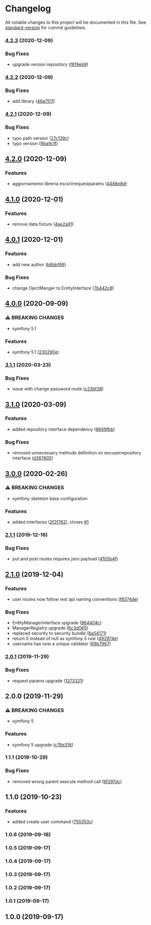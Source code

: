 # Changelog

All notable changes to this project will be documented in this file. See [standard-version](https://github.com/conventional-changelog/standard-version) for commit guidelines.

### [4.2.3](https://github.com/escsrl/user/compare/v4.2.2...v4.2.3) (2020-12-09)


### Bug Fixes

* upgrade version repository ([f819eb9](https://github.com/escsrl/user/commit/f819eb99b37a2e6b050c86d9e62720d24efec54c))

### [4.2.2](https://github.com/escsrl/user/compare/v4.2.1...v4.2.2) (2020-12-09)


### Bug Fixes

* add library ([46a7511](https://github.com/escsrl/user/commit/46a751156ed5202bb56b53106fabddbd2416fd47))

### [4.2.1](https://github.com/escsrl/user/compare/v4.2.0...v4.2.1) (2020-12-09)


### Bug Fixes

* typo path version ([27c139c](https://github.com/escsrl/user/commit/27c139c01ec385d31fda725180b27f0d6c9da214))
* typo version ([9ba9cff](https://github.com/escsrl/user/commit/9ba9cffc46d24fbaabaf54d30be90f912fda396d))

## [4.2.0](https://github.com/escsrl/user/compare/v4.1.2...v4.2.0) (2020-12-09)


### Features

* aggiornamento libreria escsrl/requestparams ([4488e8d](https://github.com/escsrl/user/commit/4488e8d20c358dc454d4221ce8cd4bdeb04fcf63))

## [4.1.0](https://github.com/escsrl/user/compare/v4.0.2...v4.1.0) (2020-12-01)


### Features

* remove data fixture ([4ae2a91](https://github.com/escsrl/user/commit/4ae2a911f044b498e8ca2980dc9f61fd936ea262))

## [4.0.1](https://github.com/escsrl/user/compare/v4.0.0...v4.1.0) (2020-12-01)


### Features

* add new author ([b6bbf66](https://github.com/escsrl/user/commit/b6bbf665efd8539c5df3c03873e40d4e7adc10e5))


### Bug Fixes

* change OjectManger to EntityInterface ([7b442c8](https://github.com/escsrl/user/commit/7b442c803adac5a8cc6ae605ec158fa294482b62))

## [4.0.0](https://github.com/escsrl/user/compare/v3.1.1...v4.0.0) (2020-09-09)


### ⚠ BREAKING CHANGES

* symfony 5.1

### Features

* symfony 5.1 ([230290e](https://github.com/escsrl/user/commit/230290e7362eaf11ed9af160a6088f12f893aaa1))

### [3.1.1](https://github.com/escsrl/user/compare/v3.1.0...v3.1.1) (2020-03-23)


### Bug Fixes

* issue with change password route ([c23bf38](https://github.com/escsrl/user/commit/c23bf38f26a9605c519ed29dab760bdf8348935c))

## [3.1.0](https://github.com/escsrl/user/compare/v3.0.0...v3.1.0) (2020-03-09)


### Features

* added repository interface dependency ([8849fbb](https://github.com/escsrl/user/commit/8849fbb2665a14eca5852499310471298eb8f4c3))


### Bug Fixes

* removed unnecessary methods definition on escuserrepository interface ([d367605](https://github.com/escsrl/user/commit/d3676059899a71fbaebe3043170f25e2dc3ace9e))

## [3.0.0](https://github.com/escsrl/user/compare/v2.1.1...v3.0.0) (2020-02-26)


### ⚠ BREAKING CHANGES

* symfony skeleton base configuration

### Features

* added interfaces ([2f2f762](https://github.com/escsrl/user/commit/2f2f762c82e6c20b816a84de28baa439f81f31ae)), closes [#1](https://github.com/escsrl/user/issues/1)

### [2.1.1](https://github.com/escsrl/user/compare/v2.1.0...v2.1.1) (2019-12-16)


### Bug Fixes

* put and post routes requires json payload ([4105b4f](https://github.com/escsrl/user/commit/4105b4f1dac8b02022554b87f25477a20db5fd5e))

## [2.1.0](https://github.com/escsrl/user/compare/v2.0.1...v2.1.0) (2019-12-04)


### Features

* user routes now follow rest api naming conventions ([f8374de](https://github.com/escsrl/user/commit/f8374de0bed00f3b50f9ee902a7e5ae2eea39e81))


### Bug Fixes

* EntityManagerInterface upgrade ([964404c](https://github.com/escsrl/user/commit/964404c65c7baf22de1f2973556b1f3f64147bf3))
* ManagerRegistry upgrade ([6c3d065](https://github.com/escsrl/user/commit/6c3d065325255160a045efb2dee3ecef98ac652e))
* replaced security to security bundle ([6a54171](https://github.com/escsrl/user/commit/6a541710ef3cbe219ae45a5bc4e6b15381ce7b02))
* return 0 instead of null as symfony 5 rule ([492974e](https://github.com/escsrl/user/commit/492974e19df1527e6d2d3d1943b6c85e5468d595))
* username has now a unique validator ([69b7967](https://github.com/escsrl/user/commit/69b796781003213381e479d91eea738c6a4f06b5))

### [2.0.1](https://github.com/escsrl/user/compare/v2.0.0...v2.0.1) (2019-11-29)


### Bug Fixes

* request params upgrade ([1373321](https://github.com/escsrl/user/commit/1373321094215d9f895acbdf969451e373cc7937))

## 2.0.0 (2019-11-29)


### ⚠ BREAKING CHANGES

* symfony 5

### Features

* symfony 5 upgrade ([c76e316](https://github.com/escsrl/user/commit/c76e3162e53f749f6f5055e7bab9d8b6bdee7986))

### 1.1.1 (2019-10-29)


### Bug Fixes

* removed wrong parent execute method call ([9f297dc](https://github.com/escsrl/user/commit/9f297dc7c90b2eb71da1a8d3b7ecfc49e266f1e5))

## 1.1.0 (2019-10-23)


### Features

* added create user command ([755353c](https://github.com/escsrl/user/commit/755353c7e847648d737606d4e6ea1e8d76c91cc9))

### 1.0.6 (2019-09-18)

### 1.0.5 (2019-09-17)

### 1.0.4 (2019-09-17)

### 1.0.3 (2019-09-17)

### 1.0.2 (2019-09-17)

### 1.0.1 (2019-09-17)

## 1.0.0 (2019-09-17)

